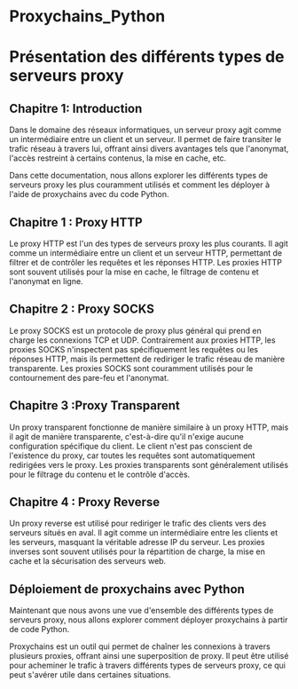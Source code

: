# Proxychains_Python

# Présentation des différents types de serveurs proxy

## Chapitre 1:  Introduction
Dans le domaine des réseaux informatiques, un serveur proxy agit comme un intermédiaire entre un client et un serveur. Il permet de faire transiter le trafic réseau à travers lui, offrant ainsi divers avantages tels que l'anonymat, l'accès restreint à certains contenus, la mise en cache, etc.

Dans cette documentation, nous allons explorer les différents types de serveurs proxy les plus couramment utilisés et comment les déployer à l'aide de proxychains avec du code Python.

## Chapitre 1 : Proxy HTTP
Le proxy HTTP est l'un des types de serveurs proxy les plus courants. Il agit comme un intermédiaire entre un client et un serveur HTTP, permettant de filtrer et de contrôler les requêtes et les réponses HTTP. Les proxies HTTP sont souvent utilisés pour la mise en cache, le filtrage de contenu et l'anonymat en ligne.

## Chapitre 2 : Proxy SOCKS 
Le proxy SOCKS est un protocole de proxy plus général qui prend en charge les connexions TCP et UDP. Contrairement aux proxies HTTP, les proxies SOCKS n'inspectent pas spécifiquement les requêtes ou les réponses HTTP, mais ils permettent de rediriger le trafic réseau de manière transparente. Les proxies SOCKS sont couramment utilisés pour le contournement des pare-feu et l'anonymat.

## Chapitre 3 :Proxy Transparent
Un proxy transparent fonctionne de manière similaire à un proxy HTTP, mais il agit de manière transparente, c'est-à-dire qu'il n'exige aucune configuration spécifique du client. Le client n'est pas conscient de l'existence du proxy, car toutes les requêtes sont automatiquement redirigées vers le proxy. Les proxies transparents sont généralement utilisés pour le filtrage du contenu et le contrôle d'accès.

## Chapitre 4 : Proxy Reverse
Un proxy reverse est utilisé pour rediriger le trafic des clients vers des serveurs situés en aval. Il agit comme un intermédiaire entre les clients et les serveurs, masquant la véritable adresse IP du serveur. Les proxies inverses sont souvent utilisés pour la répartition de charge, la mise en cache et la sécurisation des serveurs web.

## Déploiement de proxychains avec Python
Maintenant que nous avons une vue d'ensemble des différents types de serveurs proxy, nous allons explorer comment déployer proxychains à partir de code Python.

Proxychains est un outil qui permet de chaîner les connexions à travers plusieurs proxies, offrant ainsi une superposition de proxy. Il peut être utilisé pour acheminer le trafic à travers différents types de serveurs proxy, ce qui peut s'avérer utile dans certaines situations.
